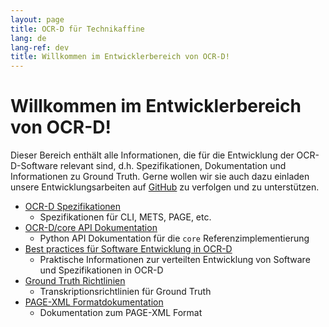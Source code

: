 ```yaml
---
layout: page
title: OCR-D für Technikaffine
lang: de
lang-ref: dev
title: Willkommen im Entwicklerbereich von OCR-D!
---
```


# Willkommen im Entwicklerbereich von OCR-D!
Dieser Bereich enthält alle Informationen, die für die Entwicklung der OCR-D-Software relevant sind, d.h. Spezifikationen, Dokumentation und Informationen zu Ground Truth. Gerne wollen wir sie auch dazu einladen unsere Entwicklungsarbeiten auf [GitHub](https://github.com/OCR-D) zu verfolgen und zu unterstützen.

* [OCR-D Spezifikationen](/de/spec)
  * Spezifikationen für CLI, METS, PAGE, etc.
* [OCR-D/core API Dokumentation](/core)
  * Python API Dokumentation für die ``core`` Referenzimplementierung
* [Best practices für Software Entwicklung in OCR-D](/en/dev-best-practice)
  * Praktische Informationen zur verteilten Entwicklung von Software und Spezifikationen in OCR-D
* [Ground Truth Richtlinien](/de/gt-guidelines/trans)
  * Transkriptionsrichtlinien für Ground Truth
* [PAGE-XML Formatdokumentation](/de/gt-guidelines/trans/trPage)
  * Dokumentation zum PAGE-XML Format
